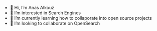 - 👋 Hi, I’m Anas Alkouz
- 👀 I’m interested in Search Engines
- 🌱 I’m currently learning how to collaporate into open source projects
- 💞️ I’m looking to collaborate on OpenSearch

<!---
anasalkouz/anasalkouz is a ✨ special ✨ repository because its `README.md` (this file) appears on your GitHub profile.
You can click the Preview link to take a look at your changes.
--->
